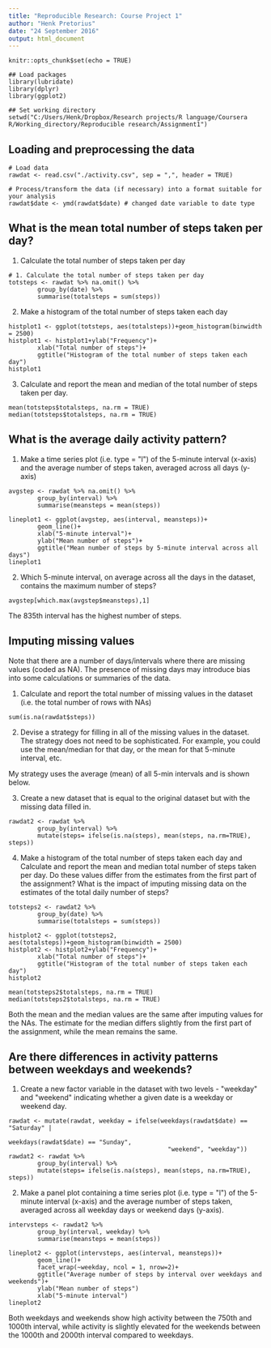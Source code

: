 ```yaml
---
title: "Reproducible Research: Course Project 1"
author: "Henk Pretorius"
date: "24 September 2016"
output: html_document
---
```


```{r setup, include=FALSE}
knitr::opts_chunk$set(echo = TRUE)
```

```{r, echo=FALSE, include=FALSE}
## Load packages
library(lubridate)
library(dplyr)
library(ggplot2)

## Set working directory
setwd("C:/Users/Henk/Dropbox/Research projects/R language/Coursera R/Working_directory/Reproducible research/Assignment1")
```

## Loading and preprocessing the data

```{r}
# Load data
rawdat <- read.csv("./activity.csv", sep = ",", header = TRUE)

# Process/transform the data (if necessary) into a format suitable for your analysis
rawdat$date <- ymd(rawdat$date) # changed date variable to date type
```

## What is the mean total number of steps taken per day?

1. Calculate the total number of steps taken per day

```{r}
# 1. Calculate the total number of steps taken per day
totsteps <- rawdat %>% na.omit() %>%
        group_by(date) %>% 
        summarise(totalsteps = sum(steps))
```

2. Make a histogram of the total number of steps taken each day

```{r}
histplot1 <- ggplot(totsteps, aes(totalsteps))+geom_histogram(binwidth = 2500)
histplot1 <- histplot1+ylab("Frequency")+
        xlab("Total number of steps")+
        ggtitle("Histogram of the total number of steps taken each day")
histplot1
```

3. Calculate and report the mean and median of the total number of steps taken per day.

```{r}
mean(totsteps$totalsteps, na.rm = TRUE)
median(totsteps$totalsteps, na.rm = TRUE)
```

## What is the average daily activity pattern?

1. Make a time series plot (i.e. type = "l") of the 5-minute interval (x-axis) and the average number of steps taken, averaged across all days (y-axis)

```{r}
avgstep <- rawdat %>% na.omit() %>%
        group_by(interval) %>% 
        summarise(meansteps = mean(steps)) 

lineplot1 <- ggplot(avgstep, aes(interval, meansteps))+
        geom_line()+
        xlab("5-minute interval")+
        ylab("Mean number of steps")+
        ggtitle("Mean number of steps by 5-minute interval across all days")
lineplot1
```

2. Which 5-minute interval, on average across all the days in the dataset, contains the maximum number of steps?

```{r}
avgstep[which.max(avgstep$meansteps),1]
```

The 835th interval has the highest number of steps.

## Imputing missing values
Note that there are a number of days/intervals where there are missing values (coded as NA). The presence of missing days may introduce bias into some calculations or summaries of the data.

1. Calculate and report the total number of missing values in the dataset (i.e. the total number of rows with NAs)

```{r}
sum(is.na(rawdat$steps))
```

2. Devise a strategy for filling in all of the missing values in the dataset. The strategy does not need to be sophisticated. For example, you could use the mean/median for that day, or the mean for that 5-minute interval, etc.

My strategy uses the average (mean) of all 5-min intervals and is shown below.

3. Create a new dataset that is equal to the original dataset but with the missing data filled in.

```{r}
rawdat2 <- rawdat %>%
        group_by(interval) %>%
        mutate(steps= ifelse(is.na(steps), mean(steps, na.rm=TRUE), steps))
```

4. Make a histogram of the total number of steps taken each day and Calculate and report the mean and median total number of steps taken per day. Do these values differ from the estimates from the first part of the assignment? What is the impact of imputing missing data on the estimates of the total daily number of steps?

```{r}
totsteps2 <- rawdat2 %>% 
        group_by(date) %>% 
        summarise(totalsteps = sum(steps))

histplot2 <- ggplot(totsteps2, aes(totalsteps))+geom_histogram(binwidth = 2500)
histplot2 <- histplot2+ylab("Frequency")+
        xlab("Total number of steps")+
        ggtitle("Histogram of the total number of steps taken each day")
histplot2

mean(totsteps2$totalsteps, na.rm = TRUE)
median(totsteps2$totalsteps, na.rm = TRUE)
```

Both the mean and the median values are the same after imputing values for the NAs. The estimate for the median differs slightly from the first part of the assignment, while the mean remains the same.

## Are there differences in activity patterns between weekdays and weekends?

1. Create a new factor variable in the dataset with two levels - "weekday" and "weekend" indicating whether a given date is a weekday or weekend day.

```{r}
rawdat <- mutate(rawdat, weekday = ifelse(weekdays(rawdat$date) == "Saturday" |
                                                    weekdays(rawdat$date) == "Sunday", 
                                            "weekend", "weekday"))
rawdat2 <- rawdat %>%
        group_by(interval) %>%
        mutate(steps= ifelse(is.na(steps), mean(steps, na.rm=TRUE), steps))
```

2. Make a panel plot containing a time series plot (i.e. type = "l") of the 5-minute interval (x-axis) and the average number of steps taken, averaged across all weekday days or weekend days (y-axis).

```{r, echo=TRUE}
intervsteps <- rawdat2 %>% 
        group_by(interval, weekday) %>% 
        summarise(meansteps = mean(steps))

lineplot2 <- ggplot(intervsteps, aes(interval, meansteps))+
        geom_line()+
        facet_wrap(~weekday, ncol = 1, nrow=2)+
        ggtitle("Average number of steps by interval over weekdays and weekends")+
        ylab("Mean number of steps")
        xlab("5-minute interval")
lineplot2
```

Both weekdays and weekends show high activity between the 750th and 1000th interval, while activity is slightly elevated for the weekends between the 1000th and 2000th interval compared to weekdays.
